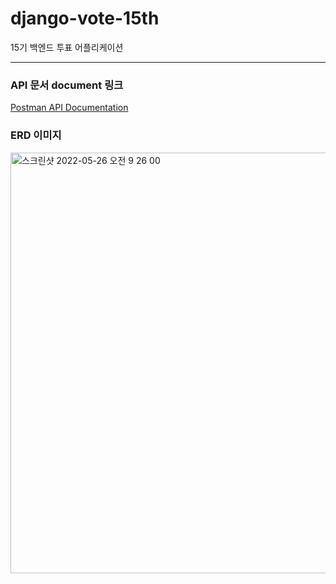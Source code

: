 # django-vote-15th
15기 백엔드 투표 어플리케이션

---

### API 문서 document 링크

[Postman API Documentation](https://documenter.getpostman.com/view/16157648/Uz59Q14o)

### ERD 이미지

<img width="673" alt="스크린샷 2022-05-26 오전 9 26 00" src="https://user-images.githubusercontent.com/78442839/170390704-e4f1ba60-c2af-4db4-987d-46cd9f859572.png">
